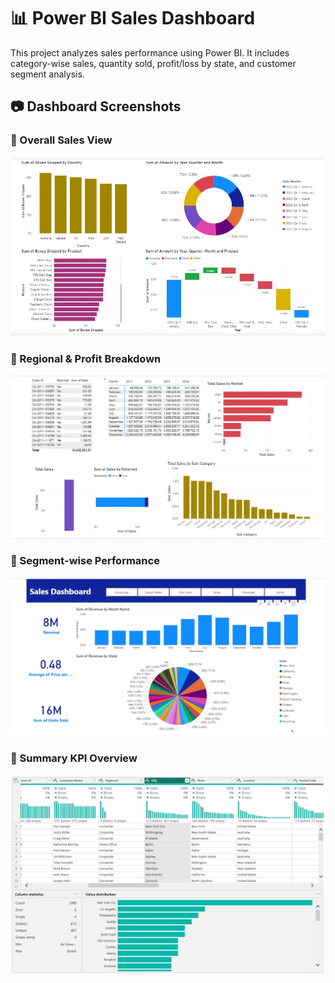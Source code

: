 # 📊 Power BI Sales Dashboard

This project analyzes sales performance using Power BI. It includes category-wise sales, quantity sold, profit/loss by state, and customer segment analysis.

## 📷 Dashboard Screenshots

### 🔸 Overall Sales View
![Overall Sales](Screenshot_9-5-2025_10447_app.powerbi.com.jpeg)

### 🔸 Regional & Profit Breakdown
![Region and Profit](Screenshot_9-5-2025_17059_app.powerbi.com.jpeg)

### 🔸 Segment-wise Performance
![Customer Segment](Screenshot_9-5-2025_17227_app.powerbi.com.jpeg)

### 🔸 Summary KPI Overview
![KPI Summary](Screenshot_9-5-2025_17646_.jpeg)
